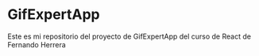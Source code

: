 # GifExpertApp

Este es mi repositorio del proyecto de GifExpertApp del curso de React de Fernando Herrera

